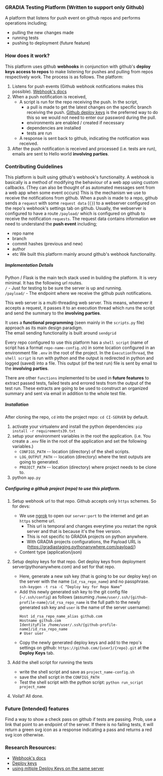 ### GRADIA Testing Platform (Written to support only Github)
A platform that listens for push event on github repos and performs operations including;  
- pulling the new changes made
- running tests 
- pushing to deployment (future feature)


### How does it work?
This platform uses github **webhooks** in conjunction with github's **deploy keys access to repos** to
make listening for pushes and pulling from repos respectively work.
The process is as follows. The platform:
1. Listens for push events (Github webhook notifications makes this possible). [Webhook's docs](https://docs.github.com/en/developers/webhooks-and-events/webhooks/about-webhooks)
2. When a push notification is received, 
    - A script is run for the repo receiving the push. In the script,
        - a pull is made to get the latest changes on the specific branch receiving the push. [Github deploy keys](https://gist.github.com/zhujunsan/a0becf82ade50ed06115) is the preferred way to do this so we would not need to enter our password during the pull.
        - environments are enabled / created if necessary
        - dependencies are installed
        - tests are run
    - A response is sent back to github, indicating the notification was received.
3. After the push notification is received and processed (i.e. tests are run), emails are sent to 
Hello world
**involving parties**.


### Contributing Guidelines
This platform is built using github's webhook's functionality. A webhook is basically is a method of modifying the behaviour of a web app using custom callbacks. (They can also be thought of as automated messages sent from a web app when some event occurs) This is the mechanism we use to receive the notifications from github. When a push is made to a repo, github sends a `request` with some `request data` (`{}`) to a webserver configured on the repo's webhook's settings tab on github. Usually, the webserver is configured to have a route `/payload/` which is configured on github to receive the notification `requests`. The request data contains information we need to understand the **push event** including;
- repo name
- branch
- commit hashes (previous and new)
- author
- etc
We built this platform mainly around github's webhook functionality.


##### Implementation Details
Python / Flask is the main tech stack used in building the platform. It is very minimal. 
It has the following url routes.   
`/`             -  Just for testing to be sure the server is up and running.    
`/payload/`     -  The endpoint where we receive the github push notifications.    

This web server is a multi-threading web server. This means, whenever it accepts a request, it passes it to an execution thread which runs the script and send the summary to the **involving parties**.

It uses a **functional programming** (seen mainly in the `scripts.py` file) approach as its main design paradigm.  
The email sending functionality is built around `sendgrid`  
  
Every repo configured to use this platform has a `shell script` (name of script has a format `repo-name-config.sh`) in some location configured in an environment file `.env` in the root of the project.
In the `ExecutionThread`, the `shell script` is run with python and the output is redirected in python and logged (saved) into 
a file. This output (of the test run) file is sent by email to the **involving parties**.

There are other `functions` implemented to be used in **future features** to extract passed tests, failed tests and errored tests from the output of the test run. These extracts are going to be used to construct an organized summary and sent via email in addition to the whole test file.


##### Installation
After cloning the repo, `cd` into the project repo: `cd CI-SERVER` by default.
1. activate your virtualenv and install the python dependencies: `pip install -r requirements39.txt`
2. setup your environment variables in the root the application. (i.e. You create a `.env` file in the root of the application and set the following variables.)
    - `CONFIGS_PATH` -- location (directory) of the shell scripts.
    - `LOG_OUTPUT_PATH` -- location (directory) where the test outputs are going to generated.
    - `PROJECT_PATH` -- location (directory) where project needs to be clone to.
3. python `app.py`


##### Configuring a github project (repo) to use this platform.
1. Setup webhook url to that repo.
    Github accepts only `https` schemes. So for devs:
    - We use [ngrok](https://ngrok.com/) to open our `server:port` to the internet and get an `https` scheme url.
        - This url is temporal and changes everytime you restart the ngrok server and that is because it's the free version.
        - This is not specific to GRADIA projects on python anywhere.
        - With GRADIA projects configurations, the Payload URL is (https://gradiastaging.pythonanywhere.com/payload/)
    - Content type (application/json)
2. Setup deploy keys for that repo. Get deploy keys from deployment server(pythonanywhere.com) and set for that repo.
    - Here, generate a new ssh key (that is going to be our deploy key) on the server with the name (`id_rsa_repo_name`) and no passphrase. `ssh-keygen -t rsa -C “Deploy key for Repo Name”`
    - Add this newly generated ssh key to the git config file (`~/.ssh/config`) as follows (assuming `/home/user/.ssh/{github-profile-name}/id_rsa_repo_name` is the full path to the newly generated ssh key and `user` is the name of the server username):
        ```
        Host id_rsa_repo_name_alias github.com
        Hostname github.com
        IdentityFile /home/user/.ssh/{github-profile-name}/id_rsa_repo_name
        # User user
        ```
    - Copy the newly generated deploy keys and add to the repo's settings on github: `https://github.com/{user}/{repo}.git` at the **Deploy Keys** tab.

3. Add the shell script for running the tests
    - write the shell script and save as `project_name-config.sh`
    - save the shell script in the `CONFIGS_PATH`
    - Test the shell script with the python script: `python run_script project_name`
3. Voila!! All done.



### Future (Intended) features
Find a way to show a check pass on github if tests are passing.
Prob, use a link that point to an endpoint of the server. If there
is no failing tests, it will return a green svg icon as a response 
indicating a pass and returns a red svg icon otherwise.


### Research Resources:
- [Webhook's docs](https://docs.github.com/en/developers/webhooks-and-events/webhooks/about-webhooks)
- [Deploy keys](https://gist.github.com/zhujunsan/a0becf82ade50ed06115)
- [using mltiple Deploy Keys on the same server](https://snipe.net/2013/04/11/multiple-github-deploy-keys-single-server/)
